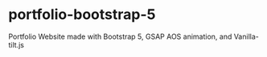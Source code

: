 ﻿# portfolio-bootstrap-5
<P>Portfolio Website made with Bootstrap 5, GSAP AOS animation, and Vanilla-tilt.js</p>
